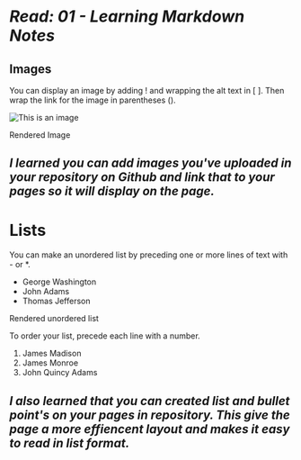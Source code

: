 # *Read: 01 - Learning Markdown Notes*

## Images

You can display an image by adding ! and wrapping the alt text in [ ]. Then wrap the link for the image in parentheses ().

![This is an image](https://myoctocat.com/assets/images/base-octocat.svg)

Rendered Image

## *I learned you can add images you've uploaded in your repository on Github and link that to your pages so it will display on the page.*

# Lists

You can make an unordered list by preceding one or more lines of text with - or *.

- George Washington
- John Adams
- Thomas Jefferson

Rendered unordered list

To order your list, precede each line with a number.

1. James Madison
2. James Monroe
3. John Quincy Adams

## *I also learned that you can created list and bullet point's on your pages in repository. This give the page a more effiencent layout and makes it easy to read in list format.*


